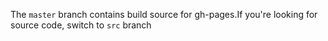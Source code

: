 The `master` branch contains build source for gh-pages.If you're looking for source code, switch to `src` branch